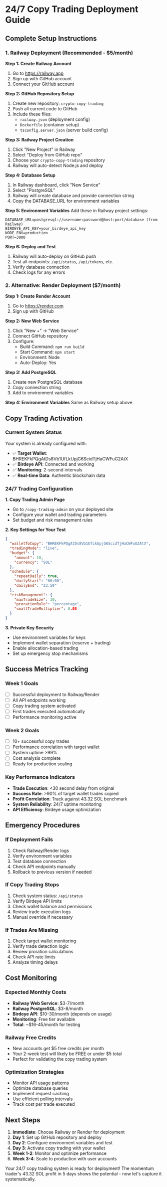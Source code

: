 # 24/7 Copy Trading Deployment Guide

## Complete Setup Instructions

### 1. Railway Deployment (Recommended - $5/month)

**Step 1: Create Railway Account**
1. Go to https://railway.app
2. Sign up with GitHub account
3. Connect your GitHub account

**Step 2: GitHub Repository Setup**
1. Create new repository: `crypto-copy-trading`
2. Push all current code to GitHub
3. Include these files:
   - `railway.json` (deployment config)
   - `Dockerfile` (container setup)
   - `tsconfig.server.json` (server build config)

**Step 3: Railway Project Creation**
1. Click "New Project" in Railway
2. Select "Deploy from GitHub repo"
3. Choose your `crypto-copy-trading` repository
4. Railway will auto-detect Node.js and deploy

**Step 4: Database Setup**
1. In Railway dashboard, click "New Service"
2. Select "PostgreSQL"
3. Railway will create database and provide connection string
4. Copy the DATABASE_URL for environment variables

**Step 5: Environment Variables**
Add these in Railway project settings:
```
DATABASE_URL=postgresql://username:password@host:port/database (from Railway)
BIRDEYE_API_KEY=your_birdeye_api_key
NODE_ENV=production
PORT=3000
```

**Step 6: Deploy and Test**
1. Railway will auto-deploy on GitHub push
2. Test all endpoints: `/api/status`, `/api/tokens`, etc.
3. Verify database connection
4. Check logs for any errors

### 2. Alternative: Render Deployment ($7/month)

**Step 1: Create Render Account**
1. Go to https://render.com
2. Sign up with GitHub

**Step 2: New Web Service**
1. Click "New +" → "Web Service"
2. Connect GitHub repository
3. Configure:
   - Build Command: `npm run build`
   - Start Command: `npm start`
   - Environment: Node
   - Auto-Deploy: Yes

**Step 3: Add PostgreSQL**
1. Create new PostgreSQL database
2. Copy connection string
3. Add to environment variables

**Step 4: Environment Variables**
Same as Railway setup above

## Copy Trading Activation

### Current System Status
Your system is already configured with:
- ✅ **Target Wallet**: BHREKFkPQgAtDs8Vb1UfLkUpjG6ScidTjHaCWFuG2AtX
- ✅ **Birdeye API**: Connected and working
- ✅ **Monitoring**: 2-second intervals
- ✅ **Real-time Data**: Authentic blockchain data

### 24/7 Trading Configuration

**1. Copy Trading Admin Page**
- Go to `/copy-trading-admin` on your deployed site
- Configure your wallet and trading parameters
- Set budget and risk management rules

**2. Key Settings for Your Test**
```json
{
  "walletToCopy": "BHREKFkPQgAtDs8Vb1UfLkUpjG6ScidTjHaCWFuG2AtX",
  "tradingMode": "live",
  "budget": {
    "amount": 10,
    "currency": "SOL"
  },
  "schedule": {
    "repeatDaily": true,
    "dailyStart": "00:00",
    "dailyEnd": "23:59"
  },
  "riskManagement": {
    "maxTradeSize": 30,
    "prorationRule": "percentage",
    "smallTradeMultiplier": 0.05
  }
}
```

**3. Private Key Security**
- Use environment variables for keys
- Implement wallet separation (reserve + trading)
- Enable allocation-based trading
- Set up emergency stop mechanisms

## Success Metrics Tracking

### Week 1 Goals
- [ ] Successful deployment to Railway/Render
- [ ] All API endpoints working
- [ ] Copy trading system activated
- [ ] First trades executed automatically
- [ ] Performance monitoring active

### Week 2 Goals
- [ ] 10+ successful copy trades
- [ ] Performance correlation with target wallet
- [ ] System uptime >99%
- [ ] Cost analysis complete
- [ ] Ready for production scaling

### Key Performance Indicators
- **Trade Execution**: <30 second delay from original
- **Success Rate**: >90% of target wallet trades copied
- **Profit Correlation**: Track against 43.32 SOL benchmark
- **System Reliability**: 24/7 uptime monitoring
- **API Efficiency**: Birdeye usage optimization

## Emergency Procedures

### If Deployment Fails
1. Check Railway/Render logs
2. Verify environment variables
3. Test database connection
4. Check API endpoints manually
5. Rollback to previous version if needed

### If Copy Trading Stops
1. Check system status: `/api/status`
2. Verify Birdeye API limits
3. Check wallet balance and permissions
4. Review trade execution logs
5. Manual override if necessary

### If Trades Are Missing
1. Check target wallet monitoring
2. Verify trade detection logic
3. Review proration calculations
4. Check API rate limits
5. Analyze timing delays

## Cost Monitoring

### Expected Monthly Costs
- **Railway Web Service**: $3-7/month
- **Railway PostgreSQL**: $3-8/month  
- **Birdeye API**: $10-30/month (depends on usage)
- **Monitoring**: Free tier available
- **Total**: ~$16-45/month for testing

### Railway Free Credits
- New accounts get $5 free credits per month
- Your 2-week test will likely be FREE or under $5 total
- Perfect for validating the copy trading system

### Optimization Strategies
- Monitor API usage patterns
- Optimize database queries
- Implement request caching
- Use efficient polling intervals
- Track cost per trade executed

## Next Steps

1. **Immediate**: Choose Railway or Render for deployment
2. **Day 1**: Set up GitHub repository and deploy
3. **Day 2**: Configure environment variables and test
4. **Day 3**: Activate copy trading with your wallet
5. **Week 1-2**: Monitor and optimize performance
6. **Week 3-4**: Scale to production with user accounts

Your 24/7 copy trading system is ready for deployment! The momentum trader's 43.32 SOL profit in 5 days shows the potential - now let's capture it systematically.